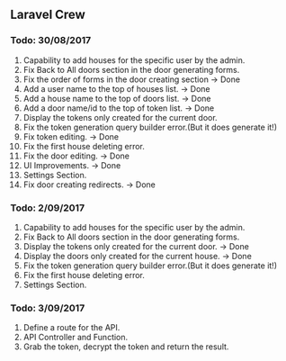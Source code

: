 ## Laravel Crew


### Todo: 30/08/2017
1. Capability to add houses for the specific user by the admin.
2. Fix Back to All doors section in the door generating forms.
3. Fix the order of forms in the door creating section                          -> Done
4. Add a user name to the top of houses list.                                   -> Done 
5. Add a house name to the top of doors list.                                   -> Done
6. Add a door name/id to the top of token list.                                 -> Done
7. Display the tokens only created for the current door.
8. Fix the token generation query builder error.(But it does generate it!)
9. Fix token editing.                                                           -> Done                              
10. Fix the first house deleting error.
11. Fix the door editing.                                                       -> Done
12. UI Improvements.                                                            -> Done
13. Settings Section.
14. Fix door creating redirects.                                                -> Done

### Todo: 2/09/2017
1. Capability to add houses for the specific user by the admin. 
2. Fix Back to All doors section in the door generating forms.
3. Display the tokens only created for the current door.                    -> Done 
4. Display the doors only created for the current house.                    -> Done
5. Fix the token generation query builder error.(But it does generate it!)
6. Fix the first house deleting error.
7. Settings Section.


### Todo: 3/09/2017
1. Define a route for the API.
2. API Controller and Function.
3. Grab the token, decrypt the token and return the result.



